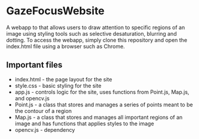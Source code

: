 # GazeFocusWebsite
A webapp to that allows users to draw attention to specific regions of an image using styling tools such as selective desaturation, blurring and dotting. To access the webapp, simply clone this repository and open the index.html file using a browser such as Chrome.

## Important files
* index.html - the page layout for the site
* style.css - basic styling for the site
* app.js - controls logic for the site, uses functions from Point.js, Map.js, and opencv.js
* Point.js - a class that stores and manages a series of points meant to be the contour of a region
* Map.js - a class that stores and manages all important regions of an image and has functions that applies styles to the image
* opencv.js - dependency

